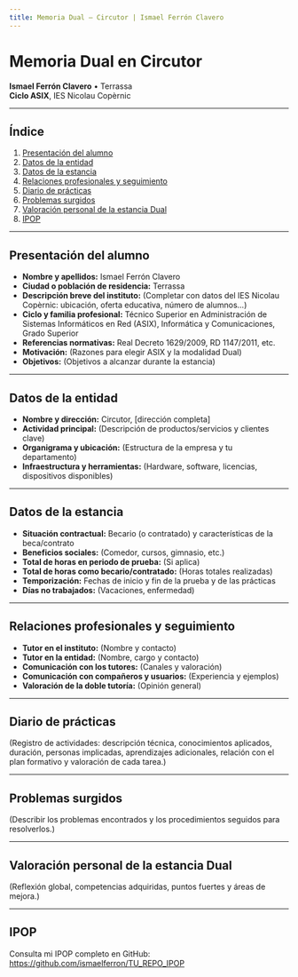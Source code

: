 ```yaml
---
title: Memoria Dual – Circutor | Ismael Ferrón Clavero
---
```


# Memoria Dual en Circutor

**Ismael Ferrón Clavero** • Terrassa  
**Ciclo ASIX**, IES Nicolau Copèrnic

---

## Índice

1. [Presentación del alumno](#presentación-del-alumno)  
2. [Datos de la entidad](#datos-de-la-entidad)  
3. [Datos de la estancia](#datos-de-la-estancia)  
4. [Relaciones profesionales y seguimiento](#relaciones-profesionales-y-seguimiento)  
5. [Diario de prácticas](#diario-de-prácticas)  
6. [Problemas surgidos](#problemas-surgidos)  
7. [Valoración personal de la estancia Dual](#valoración-personal-de-la-estancia-dual)  
8. [IPOP](#ipop)

---

## Presentación del alumno

- **Nombre y apellidos:** Ismael Ferrón Clavero  
- **Ciudad o población de residencia:** Terrassa  
- **Descripción breve del instituto:** (Completar con datos del IES Nicolau Copèrnic: ubicación, oferta educativa, número de alumnos...)  
- **Ciclo y familia profesional:** Técnico Superior en Administración de Sistemas Informáticos en Red (ASIX), Informática y Comunicaciones, Grado Superior  
- **Referencias normativas:** Real Decreto 1629/2009, RD 1147/2011, etc.  
- **Motivación:** (Razones para elegir ASIX y la modalidad Dual)  
- **Objetivos:** (Objetivos a alcanzar durante la estancia)

---

## Datos de la entidad

- **Nombre y dirección:** Circutor, [dirección completa]  
- **Actividad principal:** (Descripción de productos/servicios y clientes clave)  
- **Organigrama y ubicación:** (Estructura de la empresa y tu departamento)  
- **Infraestructura y herramientas:** (Hardware, software, licencias, dispositivos disponibles)

---

## Datos de la estancia

- **Situación contractual:** Becario (o contratado) y características de la beca/contrato  
- **Beneficios sociales:** (Comedor, cursos, gimnasio, etc.)  
- **Total de horas en periodo de prueba:** (Si aplica)  
- **Total de horas como becario/contratado:** (Horas totales realizadas)  
- **Temporización:** Fechas de inicio y fin de la prueba y de las prácticas  
- **Días no trabajados:** (Vacaciones, enfermedad)

---

## Relaciones profesionales y seguimiento

- **Tutor en el instituto:** (Nombre y contacto)  
- **Tutor en la entidad:** (Nombre, cargo y contacto)  
- **Comunicación con los tutores:** (Canales y valoración)  
- **Comunicación con compañeros y usuarios:** (Experiencia y ejemplos)  
- **Valoración de la doble tutoría:** (Opinión general)

---

## Diario de prácticas

(Registro de actividades: descripción técnica, conocimientos aplicados, duración, personas implicadas, aprendizajes adicionales, relación con el plan formativo y valoración de cada tarea.)

---

## Problemas surgidos

(Describir los problemas encontrados y los procedimientos seguidos para resolverlos.)

---

## Valoración personal de la estancia Dual

(Reflexión global, competencias adquiridas, puntos fuertes y áreas de mejora.)

---

## IPOP

Consulta mi IPOP completo en GitHub:  
https://github.com/ismaelferron/TU_REPO_IPOP



